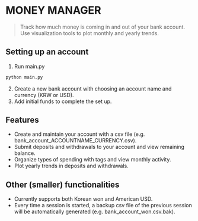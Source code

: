 # MONEY MANAGER

> Track how much money is coming in and out of your bank account. 
> Use visualization tools to plot monthly and yearly trends. 

## Setting up an account
1. Run main.py

```python
python main.py
```

2. Create a new bank account with choosing an account name and currency (KRW or USD). 
3. Add initial funds to complete the set up. 

## Features
- Create and maintain your account with a csv file (e.g. bank_account_ACCOUNTNAME_CURRENCY.csv).
- Submit deposits and withdrawals to your account and view remaining balance. 
- Organize types of spending with tags and view monthly activity. 
- Plot yearly trends in deposits and withdrawals.

## Other (smaller) functionalities
- Currently supports both Korean won and American USD.
- Every time a session is started, a backup csv file of the previous session will be automatically generated (e.g. bank_account_won.csv.bak). 